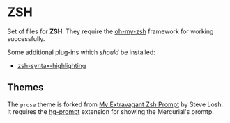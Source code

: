 # ZSH

Set of files for **ZSH**. They require the [oh-my-zsh](https://github.com/robbyrussell/oh-my-zsh) framework for working successfully.

Some additional plug-ins which *should* be installed:

* [zsh-syntax-highlighting](https://github.com/zsh-users/zsh-syntax-highlighting)

## Themes

The `prose` theme is forked from [My Extravagant Zsh Prompt](http://stevelosh.com/blog/2010/02/my-extravagant-zsh-prompt/) by Steve Losh. It requires the
[hg-prompt](http://sjl.bitbucket.org/hg-prompt/) extension for showing the Mercurial's promtp.
